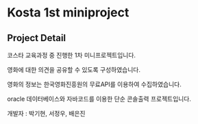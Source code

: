 # Kosta 1st miniproject



## Project Detail
코스타 교육과정 중 진행한 1차 미니프로젝트입니다.

영화에 대한 의견을 공유할 수 있도록 구성하였습니다.

영화의 정보는 한국영화진흥원의 무료API를 이용하여 수집하였습니다.

oracle 데이터베이스와 자바코드를 이용한 단순 콘솔출력 프로젝트입니다.



개발자 : 박기현, 서정우, 배은진
